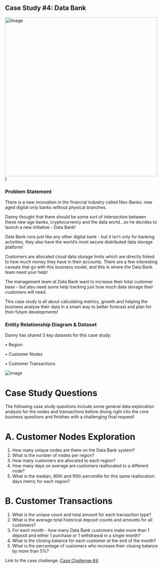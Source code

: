 ## Case Study #4: Data Bank

<img src ="https://user-images.githubusercontent.com/80718915/156437119-10f25bc6-3717-4ffa-8ecf-9845cc277291.png" alt="Image" width="500" height="520"> )

### Problem Statement 

There is a new innovation in the financial industry called Neo-Banks: new aged digital only banks without physical branches.

Danny thought that there should be some sort of intersection between these new age banks, cryptocurrency and the data world…so he decides to launch a new initiative - Data Bank!

Data Bank runs just like any other digital bank - but it isn’t only for banking activities, they also have the world’s most secure distributed data storage platform!

Customers are allocated cloud data storage limits which are directly linked to how much money they have in their accounts. There are a few interesting caveats that go with this business model, and this is where the Data Bank team need your help!

The management team at Data Bank want to increase their total customer base - but also need some help tracking just how much data storage their customers will need.

This case study is all about calculating metrics, growth and helping the business analyse their data in a smart way to better forecast and plan for their future developments!

### Entity Relationship Diagram & Dataset

Danny has shared 3 key datasets for this case study:

• Region

• Customer Nodes

• Customer Transactions

![image](https://user-images.githubusercontent.com/80718915/156437363-e5de7afa-f43b-4b1f-bb21-b74febb0d266.png)

# Case Study Questions
The following case study questions include some general data exploration analysis for the nodes and transactions before diving right into the core business questions and finishes with a challenging final request!

# A. Customer Nodes Exploration
1. How many unique nodes are there on the Data Bank system?
2. What is the number of nodes per region?
3. How many customers are allocated to each region?
4. How many days on average are customers reallocated to a different node?
5. What is the median, 80th and 95th percentile for this same reallocation days metric for each region?

# B. Customer Transactions
1. What is the unique count and total amount for each transaction type?
2. What is the average total historical deposit counts and amounts for all customers?
3. For each month - how many Data Bank customers make more than 1 deposit and either 1 purchase or 1 withdrawal in a single month?
4. What is the closing balance for each customer at the end of the month?
5. What is the percentage of customers who increase their closing balance by more than 5%?

Link to the case challenge: [Case Challenge #4](https://8weeksqlchallenge.com/case-study-4/)
